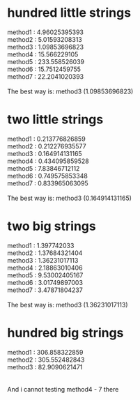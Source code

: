 hundred little strings
================================================================================
method1 : 4.96025395393<br>
method2 : 5.01593208313<br>
method3 : 1.09853696823<br>
method4 : 15.566229105<br>
method5 : 233.558526039<br>
method6 : 15.7512459755<br>
method7 : 22.2041020393<br>
<br>
The best way is: method3 (1.09853696823)

two little strings
================================================================================
method1 : 0.213776826859<br>
method2 : 0.212276935577<br>
method3 : 0.164914131165<br>
method4 : 0.434095859528<br>
method5 : 7.83846712112<br>
method6 : 0.749575853348<br>
method7 : 0.833965063095<br>
<br>
The best way is: method3 (0.164914131165)

two big strings
================================================================================
method1 : 1.397742033<br>
method2 : 1.37684321404<br>
method3 : 1.36231017113<br>
method4 : 2.18863010406<br>
method5 : 9.53002405167<br>
method6 : 3.01749897003<br>
method7 : 3.47871804237<br>
<br>
The best way is: method3 (1.36231017113)

hundred big strings
================================================================================
method1 : 306.858322859<br>
method2 : 305.552482843<br>
method3 : 82.9090621471<br>
<br>
<br>
And i cannot testing method4 - 7 there
